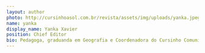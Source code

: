 ```yaml
---
layout: author
photo: http://cursinhoasol.com.br/revista/assets/img/uploads/yanka.jpeg
name: yanka
display_name: Yanka Xavier
position: Chief Editor
bio: Pedagoga, graduanda em Geografia e Coordenadora do Cursinho Comunitário A-Sol.
---
```


